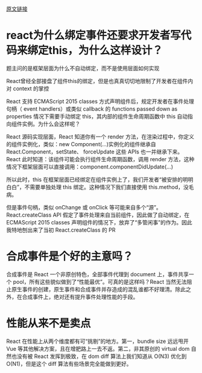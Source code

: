 [原文链接](https://www.zhihu.com/question/316425133/answer/672043529)
# react为什么绑定事件还要求开发者写代码来绑定this，为什么这样设计？
题主问的是框架层面为什么不自动绑定，而不是使用层面如何实现

React曾经全部接盘了组件this的绑定，但是也真真切切地限制了开发者在组件内对 context 的掌控

React 支持 ECMAScript 2015 classes 方式声明组件后，规定开发者在事件处理句柄（ event handlers）或类似 callback 的 functions passed down as properties 情况下需要手动绑定 this，其内部的组件生命周期函数中 this 自动指向组件实例。为什么会这样呢？

React 源码实现层面，React 知道你有一个 render 方法，在渲染过程中，你定义的组件实例化，类似：new Component(...)实例化的组件继承自 React.Component，setState、 forceUpdate 这些 APIs 也一并继承下来。React 此时知道：该组件可能会执行组件生命周期函数，调用 render 方法，这种情况下框架层面可以直接调用：component.componentDidUpdate(...)

所以此时，this 在框架层面已经绑定在组件实例上了，我们开发者“被安排的明明白白”，不需要单独处理 this 绑定。这种情况下我们直接使用 this.method，没毛病。

但是事件句柄，类似 onChange 或 onClick 等可能来自多个“源”。React.createClass API 假定了事件处理来自当前组件，因此做了自动绑定，在 ECMAScript 2015 classes 声明组件的情况下，放弃了“多管闲事”的作为。因此我特地刨出来了当初 React.createClass 的 PR

# 合成事件是个好的主意吗？

合成事件是 React 一个非原创特色，全部事件代理到 document 上，事件共享一个 pool，所有这些貌似做到了“性能最优”。可真的是这样吗？React 当然无法阻止原生事件的创建，原生事件和合成事件并存造成的混乱谁都不好理清。除此之外，在合成事件上，绝对还有提升事件处理性能的手段。

# 性能从来不是卖点

React 在性能上从两个维度都有可“挑剔”的地方。第一，bundle size 远远甩开 Vue 等其他解决方案，且在增肥路上一去不返。第二，非其原创的 virtual dom 自然也没有被 React 发挥到极致，在 dom diff 算法上我们知道从 O(N3) 优化到 O(N1)，但是这个 diff 算法有些场景完全能做到更好。

